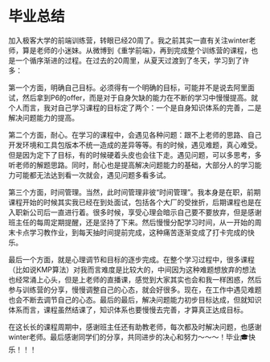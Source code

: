 # 毕业总结

​		加入极客大学的前端训练营，转眼已经20周了。我之前其实一直有关注winter老师，算是老师的小迷妹。从微博到《重学前端》，再到完成整个训练营的课程，也是一个循序渐进的过程。在过去的20周里，从夏天过渡到了冬天，学习到了许多：	

​		第一个方面，明确自己目标。必须得有一个明确的目标，可能并不是说去阿里面试，然后拿到P6的offer，而是对于自身欠缺的能力在不断的学习中慢慢提高。就个人而言，我对自己学习课程的目标定了两个：一个是自身知识体系的完善，二是解决问题能力的提高。

​		第二个方面，耐心。在学习的课程中，会遇见各种问题：跟不上老师的思路、自己开发环境和工具包版本不统一造成的差异等等。有的时候，遇见难题，真心难受。但是因为定下了目标，有的时候硬着头皮也会往下走。遇见问题，可以多思考，多听老师的解题思路。同时，耐心也是提高解决问题能力的基础，大部分人的学习能力可能都无法达到看一次就会，遇见问题多看多试。

​		第三个方面，时间管理。当然，此时间管理非彼“时间管理”。我本身是在职，前期课程开始的时候其实我已经在到处面试，包括各个大厂的受挫折，后期课程也是在入职新公司后一直进行着。很多时候，享受心理会暗示自己要不要放弃，但是感谢班主任的每周定期提醒，还是坚持了下来。然后慢慢分配学习时间，从一开始的周末卡点学习教作业，到每天抽时间提前完成，这种痛苦逐渐变成了打卡完成的快乐。

​		最后一个方面，就是心理调节和目标的逐步完成。在整个学习过程中，很多课程（比如说KMP算法）对我而言难度是比较大的，中间因为这种难题想放弃的想法也经常涌上心头，但是上老师的直播课，感觉到大家其实也会和我一样困惑，然后参与训练营的分享，慢慢调整自己的心态，就会好很多。现在，在工作中遇见难题也会不断去调节自己的心态。最后的最后，解决问题能力初步目标达成，但就知识体系而言，课程虽然结课了，知识体系也要慢慢去完善，才算真正达成目标。

​		 在这长长的课程周期中，感谢班主任还有助教老师，每次都及时解决问题，也感谢winter老师。最后感谢同学们的分享，共同进步的决心和努力～～～！毕业🎓快乐！！！

​		

